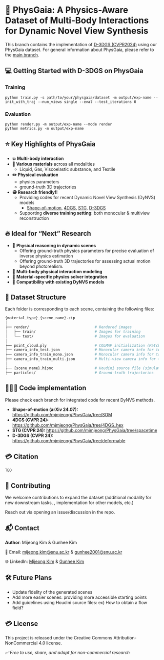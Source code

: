 # 🌱 PhysGaia: A Physics-Aware Dataset of Multi-Body Interactions for Dynamic Novel View Synthesis

This branch contains the implementation of [D-3DGS (CVPR2024)](https://shape-of-motion.github.io/](https://github.com/ingra14m/Deformable-3D-Gaussians)) using our PhysGaia dataset.
For general information about PhysGaia, please refer to the [main branch](https://github.com/mjmjeong/PhysGaia).

## **💻 Getting Started with D-3DGS on PhysGaia**

### Training

```
python train.py -s path/to/your/physgaia/dataset -m output/exp-name --init_with_traj --num_views single --eval --test_iterations 0
```

### Evaluation

```
python render.py -m output/exp-name --mode render
python metrics.py -m output/exp-name
```

## **⭐️ Key Highlights of PhysGaia**

- **💥 Multi-body interaction**
- **💎 Various materials** across all modalities
    - Liquid, Gas, Viscoelastic substance, and Textile
- **✏️ Physical evaluation**
    - physics parameters
    - ground-truth 3D trajectories
- **😀 Research friendly!!**
    - Providing codes for recent Dynamic Novel View Synthesis (DyNVS) models
        - [Shape-of-motion](https://github.com/mjmjeong/PhysGaia/tree/SOM), [4DGS](https://github.com/mjmjeong/PhysGaia/tree/4DGS_hex), [STG](https://github.com/mjmjeong/PhysGaia/tree/spacetime), [D-3DGS](https://github.com/mjmjeong/PhysGaia/tree/deformable)
    - Supporting **diverse training setting**: both monocular & multiview reconstruction

## **🔥 Ideal for “Next” Research**

- 🧠 **Physical reasoning in dynamic scenes**
    - Offering ground-truth physics parameters for precise evaluation of inverse physics estimation
    - Offering ground-truth 3D trajectories for assessing actual motion beyond photorealism.
- 🤝 **Multi-body physical interaction modeling**
- 🧪 **Material-specific physics solver integration**
- 🧬 **Compatibility with existing DyNVS models**

## **📂 Dataset Structure**

Each folder is corresponding to each scene, containing the following files:

```bash
{material_type}_{scene_name}.zip
│
├── render/                              # Rendered images
│   ├── train/                           # Images for training
│   └── test/                            # Images for evaluation
│
├── point_cloud.ply                      # COLMAP initialization (PatchMatch & downsampling)
├── camera_info_test.json                # Monocular camera info for test
├── camera_info_train_mono.json          # Monocular camera info for training
├── camera_info_train_multi.json         # Multi-view camera info for training
│
├── {scene_name}.hipnc                   # Houdini source file (simulation or scene setup)
├── particles/                           # Ground-truth trajectories

```

## **👩🏻‍💻 Code implementation**

Please check each branch for integrated code for recent DyNVS methods.

- **Shape-of-motion (arXiv 24.07):** https://github.com/mjmjeong/PhysGaia/tree/SOM
- **4DGS (CVPR 24):** https://github.com/mjmjeong/PhysGaia/tree/4DGS_hex
- **STG (CVPR 24):** https://github.com/mjmjeong/PhysGaia/tree/spacetime
- **D-3DGS (CVPR 24):** https://github.com/mjmjeong/PhysGaia/tree/deformable

## **💳 Citation**

```bash
TBD

```

## 🤝 Contributing

We welcome contributions to expand the dataset (additional modality for new downstream tasks, , implementation for other models, etc.)

Reach out via opening an issue/discussion in the repo.

## 📬 Contact

**Author**: Mijeong Kim & Gunhee Kim

📧 Email: [mijeong.kim@snu.ac.kr](mailto:mijeong.kim@snu.ac.kr) & [gunhee2001@snu.ac.kr](mailto:gunhee2001@snu.ac.kr)

🌐 LinkedIn: [Mijeong Kim](https://www.linkedin.com/in/mjmjeong) & [Gunhee Kim](https://www.linkedin.com/in/gunhee-kim-4072362b3/)

## 🛠️ Future Plans

- Update fidelity of the generated scenes
- Add more easier scenes: providing more accessible starting points
- Add guidelines using Houdini source files: ex) How to obtain a flow field?

## **💳 License**

This project is released under the Creative Commons Attribution-NonCommercial 4.0 license.

*✅ Free to use, share, and adapt for non-commercial research*
